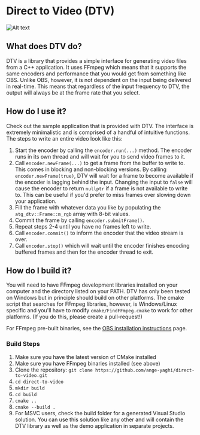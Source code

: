 # Direct to Video (DTV)

![Alt text](docs/public/dtv_banner.png?raw=true)

## What does DTV do?
DTV is a library that provides a simple interface for generating video files from a C++ application. It uses FFmpeg which means that it supports the same encoders and performance that you would get from something like OBS. Unlike OBS, however, it is not dependent on the input being delivered in real-time. This means that regardless of the input frequency to DTV, the output will always be at the frame rate that you select.

## How do I use it?
Check out the sample application that is provided with DTV. The interface is extremely minimalistic and is comprised of a handful of intuitive functions. The steps to write an entire video look like this:

1. Start the encoder by calling the ```encoder.run(...)``` method. The encoder runs in its own thread and will wait for you to send video frames to it.
2. Call ```encoder.newFrame(...)``` to get a frame from the buffer to write to. This comes in blocking and non-blocking versions. By calling ```encoder.newFrame(true)```, DTV will wait for a frame to become available if the encoder is lagging behind the input. Changing the input to ```false``` will cause the encoder to return ```nullptr``` if a frame is not available to write to. This can be useful if you'd prefer to miss frames over slowing down your application.
3. Fill the frame with whatever data you like by populating the ```atg_dtv::Frame::m_rgb``` array with 8-bit values.
4. Commit the frame by calling ```encoder.submitFrame()```.
5. Repeat steps 2-4 until you have no frames left to write.
6. Call ```encoder.commit()``` to inform the encoder that the video stream is over.
7. Call ```encoder.stop()``` which will wait until the encoder finishes encoding buffered frames and then for the encoder thread to exit.

## How do I build it?
You will need to have FFmpeg development libraries installed on your computer and the directory listed on your PATH. DTV has only been tested on Windows but in principle should build on other platforms. The cmake script that searches for FFmpeg libraries, however, is Windows/Linux specific and you'll have to modify ```cmake/FindFFmpeg.cmake``` to work for other platforms. (If you do this, please create a pull-request!)

For FFmpeg pre-built binaries, see the [OBS installation instructions](https://github.com/obsproject/obs-studio/wiki/Install-Instructions) page.

### Build Steps

1. Make sure you have the latest version of CMake installed
2. Make sure you have FFmpeg binaries installed (see above)
3. Clone the repository: ```git clone https://github.com/ange-yaghi/direct-to-video.git```
4. ```cd direct-to-video```
5. ```mkdir build```
6. ```cd build```
7. ```cmake ..```
8. ```cmake --build .```
9. For MSVC users, check the build folder for a generated Visual Studio solution. You can use this solution like any other and will contain the DTV library as well as the demo application in separate projects.
